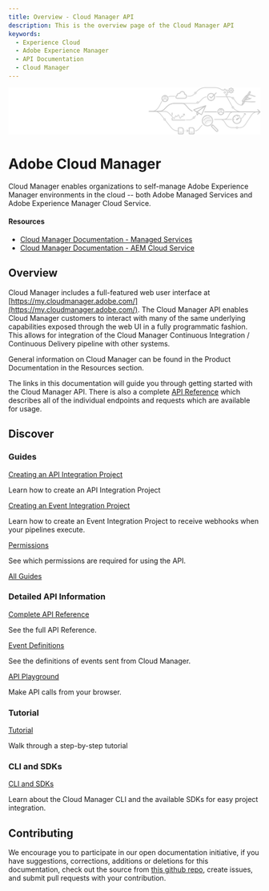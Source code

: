 ```yaml
---
title: Overview - Cloud Manager API
description: This is the overview page of the Cloud Manager API
keywords:
  - Experience Cloud
  - Adobe Experience Manager
  - API Documentation
  - Cloud Manager
---
```


<Hero slots="image, heading, text"/>

![Hero image](img/pipeline-illustration.png)

# Adobe Cloud Manager

Cloud Manager enables organizations to self-manage Adobe Experience Manager environments in the cloud -- both Adobe Managed Services and Adobe Experience Manager Cloud Service.

<Resources slots="heading, links"/>

#### Resources

* [Cloud Manager Documentation - Managed Services](https://www.adobe.com/go/aem_cloud_mgr_userguide_en)
* [Cloud Manager Documentation - AEM Cloud Service](https://www.adobe.com/go/aem_cloud_serv_implement__en)

## Overview

Cloud Manager includes a full-featured web user interface at [https://my.cloudmanager.adobe.com/](https://my.cloudmanager.adobe.com/). The Cloud Manager API enables Cloud Manager customers to interact with many of the same underlying capabilities exposed through the web UI in a fully programmatic fashion. This allows for integration of the Cloud Manager Continuous Integration / Continuous Delivery pipeline with other systems.

General information on Cloud Manager can be found in the Product Documentation in the Resources section.

The links in this documentation will guide you through getting started with the Cloud Manager API. There is also a complete [API Reference](reference/api.md) which describes all of the individual endpoints and requests which are available for usage.

## Discover

<DiscoverBlock slots="heading, link, text"/>

### Guides

[Creating an API Integration Project](guides/getting-started/create-api-integration.md)

Learn how to create an API Integration Project

<DiscoverBlock slots="link, text"/>

[Creating an Event Integration Project](guides/getting-started/create-event-integration.md)

Learn how to create an Event Integration Project to receive webhooks when your pipelines execute.

<DiscoverBlock slots="link, text"/>

[Permissions](guides/getting-started/permissions.md)

See which permissions are required for using the API.

<DiscoverBlock slots="link"/>

[All Guides](guides/)

<DiscoverBlock slots="heading, link, text"/>

### Detailed API Information

[Complete API Reference](reference/api.md)

See the full API Reference.

<DiscoverBlock slots="link, text"/>

[Event Definitions](reference/events.md)

See the definitions of events sent from Cloud Manager.

<DiscoverBlock slots="link, text"/>

[API Playground](reference/playground.md)

Make API calls from your browser.

<DiscoverBlock width="100%" slots="heading, link, text"/>

### Tutorial

[Tutorial](tutorial/)

Walk through a step-by-step tutorial

<DiscoverBlock width="100%" slots="heading, link, text"/>

### CLI and SDKs

[CLI and SDKs](cli-and-sdks/)

Learn about the Cloud Manager CLI and the available SDKs for easy project integration.

## Contributing

We encourage you to participate in our open documentation initiative, if you have suggestions, corrections, additions or deletions for this documentation, check out the source from [this github repo](https://github.com/AdobeDocs/cloudmanager-api-docs), create issues, and submit pull requests with your contribution.

